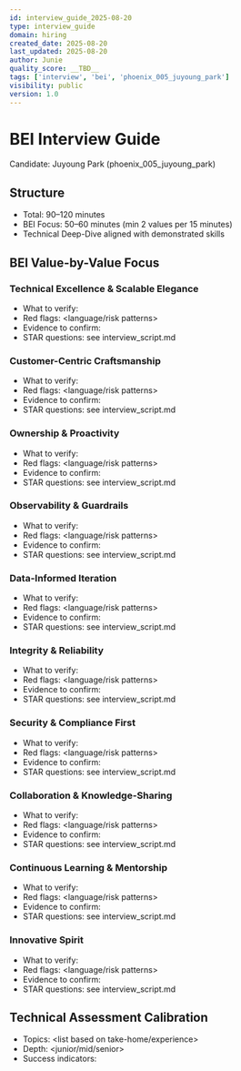 ```yaml
---
id: interview_guide_2025-08-20
type: interview_guide
domain: hiring
created_date: 2025-08-20
last_updated: 2025-08-20
author: Junie
quality_score: __TBD__
tags: ['interview', 'bei', 'phoenix_005_juyoung_park']
visibility: public
version: 1.0
---
```



# BEI Interview Guide

Candidate: Juyoung Park (phoenix_005_juyoung_park)

## Structure
- Total: 90–120 minutes
- BEI Focus: 50–60 minutes (min 2 values per 15 minutes)
- Technical Deep-Dive aligned with demonstrated skills

## BEI Value-by-Value Focus

### Technical Excellence & Scalable Elegance
- What to verify: <behavioral indicators>
- Red flags: <language/risk patterns>
- Evidence to confirm: <from materials>
- STAR questions: see interview_script.md

### Customer-Centric Craftsmanship
- What to verify: <behavioral indicators>
- Red flags: <language/risk patterns>
- Evidence to confirm: <from materials>
- STAR questions: see interview_script.md

### Ownership & Proactivity
- What to verify: <behavioral indicators>
- Red flags: <language/risk patterns>
- Evidence to confirm: <from materials>
- STAR questions: see interview_script.md

### Observability & Guardrails
- What to verify: <behavioral indicators>
- Red flags: <language/risk patterns>
- Evidence to confirm: <from materials>
- STAR questions: see interview_script.md

### Data-Informed Iteration
- What to verify: <behavioral indicators>
- Red flags: <language/risk patterns>
- Evidence to confirm: <from materials>
- STAR questions: see interview_script.md

### Integrity & Reliability
- What to verify: <behavioral indicators>
- Red flags: <language/risk patterns>
- Evidence to confirm: <from materials>
- STAR questions: see interview_script.md

### Security & Compliance First
- What to verify: <behavioral indicators>
- Red flags: <language/risk patterns>
- Evidence to confirm: <from materials>
- STAR questions: see interview_script.md

### Collaboration & Knowledge-Sharing
- What to verify: <behavioral indicators>
- Red flags: <language/risk patterns>
- Evidence to confirm: <from materials>
- STAR questions: see interview_script.md

### Continuous Learning & Mentorship
- What to verify: <behavioral indicators>
- Red flags: <language/risk patterns>
- Evidence to confirm: <from materials>
- STAR questions: see interview_script.md

### Innovative Spirit
- What to verify: <behavioral indicators>
- Red flags: <language/risk patterns>
- Evidence to confirm: <from materials>
- STAR questions: see interview_script.md

## Technical Assessment Calibration
- Topics: <list based on take-home/experience>
- Depth: <junior/mid/senior>
- Success indicators: <bullets>
